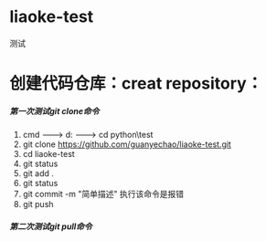 # liaoke-test
测试
# 创建代码仓库：creat repository：
  
##### 第一次测试git clone命令
1. cmd ---> d: ---> cd python\test
2. git clone https://github.com/guanyechao/liaoke-test.git
3. cd liaoke-test
4. git status
5. git add .
6. git status 
7. git commit -m "简单描述"	执行该命令是报错
8. git push
##### 第二次测试git pull命令
